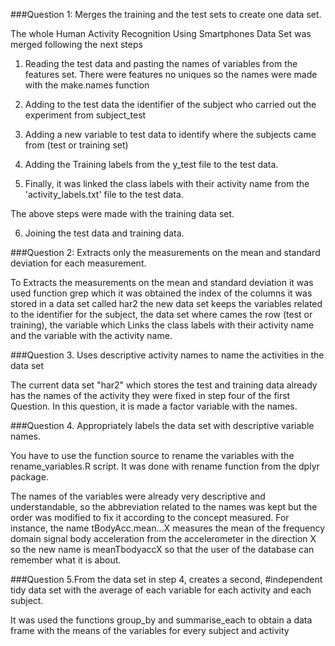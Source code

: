 ###Question 1: Merges the training and the test sets to create one data set.

The whole Human Activity Recognition Using Smartphones Data Set was merged following the next steps

1. Reading the test data and pasting the names of variables from the features set. There
were features no uniques so the names were made with the make.names function

2. Adding to the test data the identifier of the subject who carried out the experiment from subject_test

3. Adding a new variable to test data to identify where the subjects came from (test or training set)

4. Adding the Training labels from the y_test file to the test data.

5. Finally, it was linked the class labels with their activity name from the 'activity_labels.txt' file to the test data.

The above steps were made with the training data set.

6. Joining the test data and training data.

###Question 2: Extracts only the measurements on the mean and standard deviation for each measurement.

To Extracts the measurements on the mean and standard deviation it was used function grep which it was obtained the index of the columns it was stored in a data set called har2 the new data set keeps the variables related to the identifier for the subject, the data set where cames the row (test or training), the variable which Links the class labels with their activity name and the variable with the activity name.

###Question 3. Uses descriptive activity names to name the activities in the data set

The current data set "har2" which stores the test and training data already has the names of the activity they were fixed in step four of the first Question.
In this question, it is made a factor variable with the names.

###Question 4. Appropriately labels the data set with descriptive variable names.

You have to use the function source to rename the variables with the rename_variables.R script. It was done with rename function from the dplyr package.

The names of the variables were already very descriptive and understandable, so the abbreviation related to the names was kept but the order was modified to fix it according to the concept measured. For instance, the name tBodyAcc.mean...X measures the mean of the frequency domain signal body acceleration from the accelerometer in the direction X so the new name is meanTbodyaccX so that the user of the database can remember what it is about.

###Question 5.From the data set in step 4, creates a second, #independent tidy data set with the average of each variable for each activity and each subject.

It was used the functions group_by and summarise_each to obtain a data frame with the means of the variables for every subject and activity
